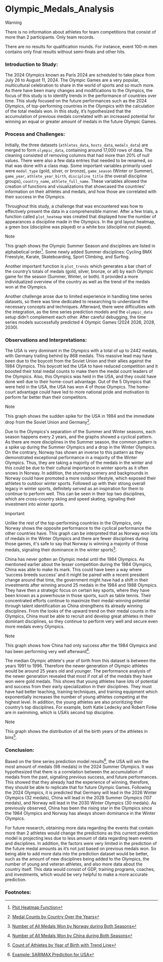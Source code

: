 # Olympic_Medals_Analysis
> [!WARNING]
> There is no information about athletes for team competitions that consist of more than 2 participants. Only team records.
> 
> There are no results for qualification rounds. For instance, event 100-m men contains only final results without semi-finals and other hits.

### Introduction to Study:

The 2024 Olympics known as Paris 2024 are scheduled to take place from July 26 to August 11, 2024. The Olympic Games are a very popular, multicultural celebration to share in the world of sports and so much more. As there have been many changes and modifications to the Olympics, the focus of this study is to identify trends in the performance of countries over time. This study focused on the future performances such as the 2024 Olympics, of top-performing countries in the Olympics with the calculation of the total medals won. In this study, it’s hypothesized that the accumulation of previous medals correlated with an increased potential for winning an equal or greater amount of medals in the future Olympic Games. 

### Process and Challenges:

Initially, the three datasets (```athletes_data```, ```hosts_data```, ```medals_data```) are merged to form ```olympic_data```, containing around 17,000 rows of data. The cleaning consisted of removing columns that had more than 20% of null values. There were also a few data entries that needed to be renamed, so that was done with a class map. Some important variables primarily used were ```medal_type``` (gold, silver, or bronze), ```game_season``` (Winter or Summer), ```game_year```, ```athlete_year_birth```, ```discipline_title``` (the overall discipline groups), ```country_name```, ```athlete_full_name```. These variables allowed the creation of functions and visualizations that showcased the countries’ information on their athletes and medals, and how those are correlated with their success in the Olympics. 

Throughout this study, a challenge that was encountered was how to effectively present the data in a comprehensible manner. After a few trials, a function called ```plot_heatmap``` was created that displayed how the number of appearances a discipline made in the Olympics. In the grid layout heatmap, a green box (discipline was played) or a white box (discipline not played). 

> [!NOTE]
> This graph shows the Olympic Summer Season and disciplines are listed in alphabetical order[^1]. Some newly added Summer disciplines: Cycling BMX Freestyle, Karate, Skateboarding, Sport Climbing, and Surfing.

Another important function is ```plot_trends``` which generates a bar chart of the country’s totals of medals (gold, silver, bronze, or all) by each Olympic game for the season (Summer, Winter, or both). It provided a more individualized overview of the country as well as the trend of the medals won at the Olympics. 

Another challenge arose due to limited experience in handling time series datasets, so there was time dedicated to researching to understand the necessary concepts and techniques. Afterward, there were difficulties with the integration, as the time series prediction models and the ```olympic_data``` setup didn’t complement each other. After careful debugging, the time series models successfully predicted 4 Olympic Games (2024 2026, 2028, 2030).

### Observations and Interpretations:

The USA is very dominant in the Olympics with a total of up to 2442 medals, with Germany trailing behind by 868 medals. This massive lead may have been due to the boycott from the Soviet Union and their allies against the 1984 Olympics. This boycott led the USA to have reduced competition and it boosted their total medal counts to make them the medal count leaders of the Olympics. Also, this Olympics was held in the USA, and they could have done well due to their home-court advantage. Out of the 5 Olympics that were held in the USA, the USA has won 4 of those Olympics. The home-court advantage could have led to more national pride and motivation to perform far better than their competitors. 

> [!NOTE]
> This graph shows the sudden spike for the USA in 1984 and the immediate drop from the Soviet Union and Germany[^2].

Due to the Olympics's separation of the Summer and Winter seasons, each season happens every 2 years, and the graphs showed a cyclical pattern. As there are more disciplines in the Summer season, the common pattern is a spike up during the Summer Olympics and a drop in the Winter Olympics. On the contrary, Norway has shown an inverse to this pattern as they demonstrated exceptional performance in a majority of the Winter Olympics. Thus, they are taking a majority of the medals in the winter and this could be due to their cultural importance in winter sports as it often snows in Norway. In addition, the stunning scenery and backgrounds in Norway could have promoted a more outdoor lifestyle, which exposed their athletes to outdoor winter sports. Followed up with their strong overall legacy in winter sports, definitely served as an inspiration for them to continue to perform well. This can be seen in their top two disciplines, which are cross-country skiing and speed skating, signaling their investment into winter sports. 

> [!IMPORTANT]
> Unlike the rest of the top-performing countries in the Olympics, only Norway shows the opposite performance to the cyclical performance the other countries have. This graph can be interpreted that as Norway won lots of medals in the Winter Olympics and there are fewer disciplines during those games, it's safe to say that Norway is winning a majority of those medals, signaling their dominance in the winter sports[^3].

China has never gotten an Olympic medal until the 1984 Olympics. As mentioned earlier about the lesser competition during the 1984 Olympics, China was able to make its mark. This could have been a way where ‘success breeds success’ and it might be paired with a recent president change around that time, the government might have had a shift in their investments after winning around 25 medals in the 1984 and 1988 Olympics. They have then a strategic focus on certain key sports, where they have been known as a powerhouse in those sports, such as table tennis. Their concentrated efforts continue to maximize their medal-winning potential through talent identification as China strengthens its already winning disciplines. From the looks of the upward trend on their medal counts in the Olympics, China must be able to recruit and develop great athletes in their dominant disciplines, so they continue to perform very well and secure even more medals every Olympics. 

> [!NOTE]
> This graph shows how China had only success after the 1984 Olympics and has been performing very well afterward[^4].

The median Olympic athlete's year of birth from this dataset is between the years 1991 to 1996. Therefore the newer generation of Olympic athletes would be around 25 years old and younger. The performance analysis of the newer generation revealed that most if not all of the medals they have won were gold medals. This shows that young athletes have lots of potential and success from their early specialization in their disciplines. They must have had better teaching, training techniques, and training equipment which exponentially increases the number of young athletes competing at the highest level. In addition, the young athletes are also prioritizing their country’s top disciplines. For example, both Katie Ledecky and Robert Finke are in swimming, which is USA’s second top discipline. 

> [!NOTE]
> This graph shows the distribution of all the birth years of the athletes in bins[^5].

 ### Conclusion:

Based on the time series prediction model results[^6], the USA will win the most amount of medals (98 medals) in the 2024 Summer Olympics. It was hypothesized that there is a correlation between the accumulation of medals from the past, signaling previous success, and future performances. This showed that they already had the experience of winning, therefore, they should be able to replicate that for future Olympic Games. Following the 2024 Olympics, it is predicted that Germany will lead in the 2026 Winter Olympics (32 medals), China will lead in the 2028 Summer Olympics (107 medals), and Norway will lead in the 2030 Winter Olympics (30 medals). As previously observed, China has been the rising star in the Olympics since the 1984 Olympics and Norway has always shown dominance in the Winter Olympics. 

For future research, obtaining more data regarding the events that contain more than 2 athletes would change the predictions as this current prediction model is projecting less due to less amount of data regarding team events and disciplines. In addition, the factors were very limited in the prediction of the future medal amounts as it’s not just based on previous medals won. So being able to add more data into the prediction dataset would be better, such as the amount of new disciplines being added to the Olympics, the number of young and veteran athletes, and also more data about the country itself. This data would consist of GDP, training programs, coaches, and investments, which would be very helpful to make a more accurate prediction. 

### Footnotes:
[^1]: [Plot Heatmap Function](https://github.com/jalwz17/Olympic_Medals_Analysis/assets/95889788/3b21e984-42bc-4629-af60-01ff3a71889c)
[^2]: [Medal Counts by Country Over the Years](https://github.com/jalwz17/Olympic_Medals_Analysis/assets/95889788/f427397c-214c-4db7-ad25-1694a5eac88c)
[^3]: [Number of All Medals Won by Norway during Both Seasons](https://github.com/jalwz17/Olympic_Medals_Analysis/assets/95889788/95aee862-52cf-4970-8383-64bac8e17f14)
[^4]: [Number of All Medals Won by China during Both Seasons](https://github.com/jalwz17/Olympic_Medals_Analysis/assets/95889788/4ea634cd-9f34-4b8d-94e0-a806bdf04ee8)
[^5]: [Count of Athletes by Year of Birth with Trend Line](https://github.com/jalwz17/Olympic_Medals_Analysis/assets/95889788/3ef473c7-9efd-458f-94e9-2a6ede441d1f)
[^6]: [Example: SARIMAX Prediction for USA](https://github.com/jalwz17/Olympic_Medals_Analysis/assets/95889788/73c9babb-16e6-476e-9ff2-fd77446f22b8)
